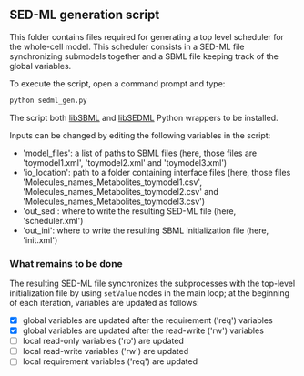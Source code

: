 ## SED-ML generation script
This folder contains files required for generating a top level scheduler for
the whole-cell model. This scheduler consists in a SED-ML file synchronizing
submodels together and a SBML file keeping track of the global variables.

To execute the script, open a command prompt and type:
```python
python sedml_gen.py
```

The script both [libSBML](http://sbml.org/Software/libSBML) and
[libSEDML](https://github.com/fbergmann/libSEDML) Python wrappers to be
installed.

Inputs can be changed by editing the following variables in the script:
* 'model_files': a list of paths to SBML files (here, those files are
  'toymodel1.xml', 'toymodel2.xml' and 'toymodel3.xml')
* 'io_location': path to a folder containing interface files (here, those files
  'Molecules_names_Metabolites_toymodel1.csv',
  'Molecules_names_Metabolites_toymodel2.csv' and
  'Molecules_names_Metabolites_toymodel3.csv')
* 'out_sed': where to write the resulting SED-ML file (here, 'scheduler.xml')
* 'out_ini': where to write the resulting SBML initialization file (here,
  'init.xml')

### What remains to be done
The resulting SED-ML file synchronizes the subprocesses with the top-level
initialization file by using ```setValue``` nodes in the main loop; at the
beginning of each iteration, variables are updated as follows:
- [x] global variables are updated after the requirement ('req') variables
- [x] global variables are updated after the read-write ('rw') variables
- [ ] local read-only variables ('ro') are updated
- [ ] local read-write variables ('rw') are updated
- [ ] local requirement variables ('req') are updated
